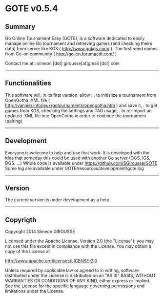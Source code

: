 GOTE v0.5.4
====

Summary
---
Go Online Tournament Easy (GOTE), is a software dedicated to easily manage online Go tournament and retrieving games (and checking theirs data) from server like KGS ( http://www.gokgs.com/ ). The first need comes from Go-on community ( http://go-on.forumactif.com/ )

Contact me at : simeon [dot] girousse[at]gmail [dot] com

***
Functionalities
---
This software will, in its first version, allow :
 . to initialize a tournament from OpenGotha .XML file ( http://vannier.info/jeux/gotournaments/opengotha.htm ) and save it,
 . to get games from KGS, checking the settings and TAG usage,
 . to re-import an updated .XML file into OpenGotha in order to continue the tournament (pairing)
 
***
Development
---
Everyone is welcome to help and use that work. It is developed with the idea that someday this could be used with another Go server (OGS, IGS, DGS, ...) Whole code is available under https://github.com/SGirousse/GOTE.
Some log are available under GOTE/resources/development/gote.log

***
Version
---
The current version is under development as a beta.

***
Copyrigth
---

Copyright 2014 Simeon GIROUSSE

Licensed under the Apache License, Version 2.0 (the "License");
you may not use this file except in compliance with the License.
You may obtain a copy of the License at

   http://www.apache.org/licenses/LICENSE-2.0

Unless required by applicable law or agreed to in writing, software
distributed under the License is distributed on an "AS IS" BASIS,
WITHOUT WARRANTIES OR CONDITIONS OF ANY KIND, either express or implied.
See the License for the specific language governing permissions and
limitations under the License.
